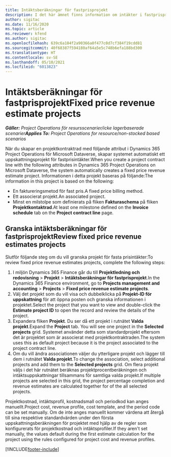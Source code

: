 ```yaml
---
title: Intäktsberäkningar för fastprisprojekt
description: I det här ämnet finns information om intäkter i fastprisprojekt.
author: sigitac
ms.date: 11/16/2020
ms.topic: article
ms.reviewer: kfend
ms.author: sigitac
ms.openlocfilehash: 639c6a104f2a90366a0f477c0d7cf384f19cdd81
ms.sourcegitcommit: 40f68387f594180af64a5e5c748b6efa188bd300
ms.translationtype: HT
ms.contentlocale: sv-SE
ms.lasthandoff: 05/10/2021
ms.locfileid: "6013823"
---
```

# <a name="fixed-price-revenue-estimate-projects"></a><span data-ttu-id="c6c6d-103">Intäktsberäkningar för fastprisprojekt</span><span class="sxs-lookup"><span data-stu-id="c6c6d-103">Fixed price revenue estimate projects</span></span> 

<span data-ttu-id="c6c6d-104">_**Gäller:** Project Operations för resursscenarier/icke lagerbaserade scenarier_</span><span class="sxs-lookup"><span data-stu-id="c6c6d-104">_**Applies To:** Project Operations for resource/non-stocked based scenarios_</span></span>

<span data-ttu-id="c6c6d-105">När du skapar en projektkontraktrad med följande attribut i Dynamics 365 Project Operations för Microsoft Dataverse, skapar systemet automatiskt ett uppskattningsprojekt för fastprisintäkter.</span><span class="sxs-lookup"><span data-stu-id="c6c6d-105">When you create a project contract line with the following attributes in Dynamics 365 Project Operations on Microsoft Dataverse, the system automatically creates a fixed price revenue estimate project.</span></span> <span data-ttu-id="c6c6d-106">Informationen i detta projekt baseras på följande:</span><span class="sxs-lookup"><span data-stu-id="c6c6d-106">The information in this project is based on the following:</span></span>

  - <span data-ttu-id="c6c6d-107">En faktureringsmetod för fast pris.</span><span class="sxs-lookup"><span data-stu-id="c6c6d-107">A fixed price billing method.</span></span>
  - <span data-ttu-id="c6c6d-108">Ett associerat projekt.</span><span class="sxs-lookup"><span data-stu-id="c6c6d-108">An associated project.</span></span>
  - <span data-ttu-id="c6c6d-109">Minst en milstolpe som definierats på fliken **Fakturaschema** på fliken **Projektkontaktrad**.</span><span class="sxs-lookup"><span data-stu-id="c6c6d-109">At least one milestone defined on the **Invoice schedule** tab on the **Project contract line** page.</span></span>

## <a name="review-fixed-price-revenue-estimates-projects"></a><span data-ttu-id="c6c6d-110">Granska intäktsberäkningar för fastprisprojekt</span><span class="sxs-lookup"><span data-stu-id="c6c6d-110">Review fixed price revenue estimates projects</span></span>
<span data-ttu-id="c6c6d-111">Slutför följande steg om du vill granska projekt för fasta prisintäkter:</span><span class="sxs-lookup"><span data-stu-id="c6c6d-111">To review fixed price revenue estimates projects, complete the following steps:</span></span>

1. <span data-ttu-id="c6c6d-112">I miljön Dynamics 365 Finance går du till **Projektledning och redovisning** > **Projekt** > **Intäktsberäkningar för fastprisprojekt**.</span><span class="sxs-lookup"><span data-stu-id="c6c6d-112">In the Dynamics 365 Finance environment, go to **Projects management and accounting** > **Projects** > **Fixed price revenue estimate projects**.</span></span>
2. <span data-ttu-id="c6c6d-113">Välj det projekt som du vill visa och dubbelklicka på **Projekt-ID för uppskattning** för att öppna posten och granska informationen i projektet.</span><span class="sxs-lookup"><span data-stu-id="c6c6d-113">Select the project that you want to view and double-click the **Estimate project ID** to open the record and review the details of the project.</span></span>
3. <span data-ttu-id="c6c6d-114">Expandera fliken **Projekt**. Du ser då ett projekt i rutnätet **Valda projekt**.</span><span class="sxs-lookup"><span data-stu-id="c6c6d-114">Expand the **Project** tab. You will see one project in the **Selected projects** grid.</span></span> <span data-ttu-id="c6c6d-115">Systemet använder detta som standardprojekt eftersom det är projektet som är associerat med projektkontraktraden.</span><span class="sxs-lookup"><span data-stu-id="c6c6d-115">The system uses this as default project because it is the project associated to the project contract line.</span></span> 
4. <span data-ttu-id="c6c6d-116">Om du vill ändra associationen väljer du ytterligare projekt och lägger till dem i rutnätet **Valda projekt**.</span><span class="sxs-lookup"><span data-stu-id="c6c6d-116">To change the association, select additional projects and add them to the **Selected projects** grid.</span></span> <span data-ttu-id="c6c6d-117">Om flera projekt väljs i det här rutnätet beräknas projektprocentberäkningen och intäktsuppskattningar tillsammans för samtliga valda projekt.</span><span class="sxs-lookup"><span data-stu-id="c6c6d-117">If multiple projects are selected in this grid, the project percentage completion and revenue estimates are calculated together for of the all selected projects.</span></span>

  <span data-ttu-id="c6c6d-118">Projektkostnad, intäktsprofil, kostnadsmall och periodkod kan anges manuellt.</span><span class="sxs-lookup"><span data-stu-id="c6c6d-118">Project cost, revenue profile, cost template, and the period code can be set manually.</span></span> <span data-ttu-id="c6c6d-119">Om de inte anges manuellt kommer värdena att återgå till sina respektive standardvärden under den första uppskattningsberäkningen för projektet med hjälp av de regler som konfigurerats för projektkostnad och intäktsprofiler.</span><span class="sxs-lookup"><span data-stu-id="c6c6d-119">If they aren't set manually, the values default during the first estimate calculation for the project using the rules configured for project cost and revenue profiles.</span></span>



[!INCLUDE[footer-include](../includes/footer-banner.md)]